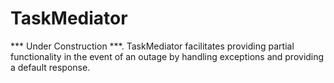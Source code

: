 # TaskMediator
*** Under Construction ***.  TaskMediator facilitates providing partial functionality in the event of an outage by handling exceptions and providing a default response.
